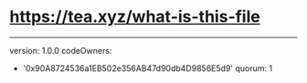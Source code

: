 # https://tea.xyz/what-is-this-file
---
version: 1.0.0
codeOwners:
  - '0x90A8724536a1EB502e356AB47d90db4D9856E5d9'
quorum: 1
